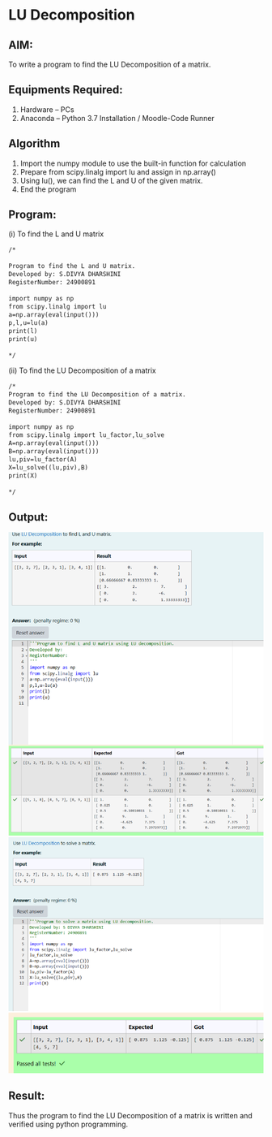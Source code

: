 # LU Decomposition 

## AIM:
To write a program to find the LU Decomposition of a matrix.

## Equipments Required:
1. Hardware – PCs
2. Anaconda – Python 3.7 Installation / Moodle-Code Runner

## Algorithm
1. Import the numpy module to use the built-in function for calculation
2. Prepare from scipy.linalg import lu and assign in np.array()
3. Using lu(), we can find the L and U of the given matrix.
4. End the program
   
## Program:
(i) To find the L and U matrix
```
/*

Program to find the L and U matrix.
Developed by: S.DIVYA DHARSHINI
RegisterNumber: 24900891

import numpy as np
from scipy.linalg import lu
a=np.array(eval(input()))
p,l,u=lu(a)
print(l)
print(u)

*/
```

(ii) To find the LU Decomposition of a matrix
```
/*
Program to find the LU Decomposition of a matrix.
Developed by: S.DIVYA DHARSHINI
RegisterNumber: 24900891 

import numpy as np
from scipy.linalg import lu_factor,lu_solve
A=np.array(eval(input()))
B=np.array(eval(input()))
lu,piv=lu_factor(A)
X=lu_solve((lu,piv),B)
print(X)

*/
```

## Output:
![alt text](exp.no.05-1.png)
![alt text](exp.no.05-2.png)


## Result:
Thus the program to find the LU Decomposition of a matrix is written and verified using python programming.

